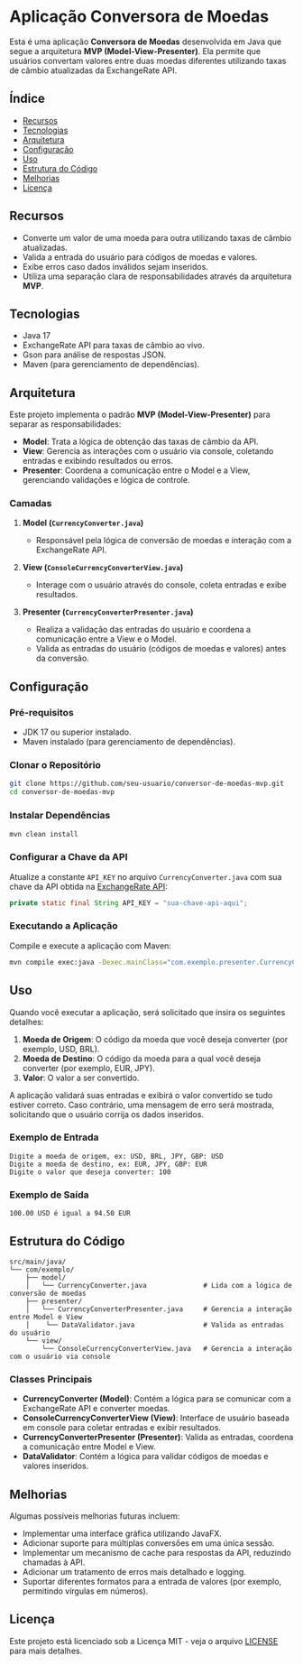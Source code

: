
# Aplicação Conversora de Moedas

Esta é uma aplicação **Conversora de Moedas** desenvolvida em Java que segue a arquitetura **MVP (Model-View-Presenter)**. Ela permite que usuários convertam valores entre duas moedas diferentes utilizando taxas de câmbio atualizadas da ExchangeRate API.

## Índice

- [Recursos](#recursos)
- [Tecnologias](#tecnologias)
- [Arquitetura](#arquitetura)
- [Configuração](#configuração)
- [Uso](#uso)
- [Estrutura do Código](#estrutura-do-código)
- [Melhorias](#melhorias)
- [Licença](#licença)

## Recursos

- Converte um valor de uma moeda para outra utilizando taxas de câmbio atualizadas.
- Valida a entrada do usuário para códigos de moedas e valores.
- Exibe erros caso dados inválidos sejam inseridos.
- Utiliza uma separação clara de responsabilidades através da arquitetura **MVP**.

## Tecnologias

- Java 17
- ExchangeRate API para taxas de câmbio ao vivo.
- Gson para análise de respostas JSON.
- Maven (para gerenciamento de dependências).

## Arquitetura

Este projeto implementa o padrão **MVP (Model-View-Presenter)** para separar as responsabilidades:

- **Model**: Trata a lógica de obtenção das taxas de câmbio da API.
- **View**: Gerencia as interações com o usuário via console, coletando entradas e exibindo resultados ou erros.
- **Presenter**: Coordena a comunicação entre o Model e a View, gerenciando validações e lógica de controle.

### Camadas

1. **Model (`CurrencyConverter.java`)**
   - Responsável pela lógica de conversão de moedas e interação com a ExchangeRate API.

2. **View (`ConsoleCurrencyConverterView.java`)**
   - Interage com o usuário através do console, coleta entradas e exibe resultados.

3. **Presenter (`CurrencyConverterPresenter.java`)**
   - Realiza a validação das entradas do usuário e coordena a comunicação entre a View e o Model.
   - Valida as entradas do usuário (códigos de moedas e valores) antes da conversão.

## Configuração

### Pré-requisitos

- JDK 17 ou superior instalado.
- Maven instalado (para gerenciamento de dependências).

### Clonar o Repositório

```bash
git clone https://github.com/seu-usuario/conversor-de-moedas-mvp.git
cd conversor-de-moedas-mvp
```

### Instalar Dependências

```bash
mvn clean install
```

### Configurar a Chave da API

Atualize a constante `API_KEY` no arquivo `CurrencyConverter.java` com sua chave da API obtida na [ExchangeRate API](https://www.exchangerate-api.com/):

```java
private static final String API_KEY = "sua-chave-api-aqui";
```

### Executando a Aplicação

Compile e execute a aplicação com Maven:

```bash
mvn compile exec:java -Dexec.mainClass="com.exemplo.presenter.CurrencyConverterPresenter"
```

## Uso

Quando você executar a aplicação, será solicitado que insira os seguintes detalhes:

1. **Moeda de Origem**: O código da moeda que você deseja converter (por exemplo, USD, BRL).
2. **Moeda de Destino**: O código da moeda para a qual você deseja converter (por exemplo, EUR, JPY).
3. **Valor**: O valor a ser convertido.

A aplicação validará suas entradas e exibirá o valor convertido se tudo estiver correto. Caso contrário, uma mensagem de erro será mostrada, solicitando que o usuário corrija os dados inseridos.

### Exemplo de Entrada

```
Digite a moeda de origem, ex: USD, BRL, JPY, GBP: USD
Digite a moeda de destino, ex: EUR, JPY, GBP: EUR
Digite o valor que deseja converter: 100
```

### Exemplo de Saída

```
100.00 USD é igual a 94.50 EUR
```

## Estrutura do Código

```
src/main/java/
└── com/exemplo/
    ├── model/
    │   └── CurrencyConverter.java              # Lida com a lógica de conversão de moedas
    ├── presenter/
    │   └── CurrencyConverterPresenter.java     # Gerencia a interação entre Model e View
    │    └── DataValidator.java                 # Valida as entradas do usuário
    └── view/
        └── ConsoleCurrencyConverterView.java   # Gerencia a interação com o usuário via console
```

### Classes Principais

- **CurrencyConverter (Model)**: Contém a lógica para se comunicar com a ExchangeRate API e converter moedas.
- **ConsoleCurrencyConverterView (View)**: Interface de usuário baseada em console para coletar entradas e exibir resultados.
- **CurrencyConverterPresenter (Presenter)**: Valida as entradas, coordena a comunicação entre Model e View.
- **DataValidator**: Contém a lógica para validar códigos de moedas e valores inseridos.

## Melhorias

Algumas possíveis melhorias futuras incluem:

- Implementar uma interface gráfica utilizando JavaFX.
- Adicionar suporte para múltiplas conversões em uma única sessão.
- Implementar um mecanismo de cache para respostas da API, reduzindo chamadas à API.
- Adicionar um tratamento de erros mais detalhado e logging.
- Suportar diferentes formatos para a entrada de valores (por exemplo, permitindo vírgulas em números).

## Licença

Este projeto está licenciado sob a Licença MIT - veja o arquivo [LICENSE](LICENSE) para mais detalhes.
